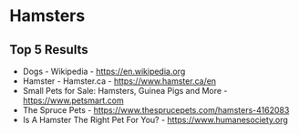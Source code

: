 # Hamsters

## Top 5 Results

- Dogs - Wikipedia - https://en.wikipedia.org
- Hamster - Hamster.ca - https://www.hamster.ca/en 
- Small Pets for Sale: Hamsters, Guinea Pigs and More -  https://www.petsmart.com
- The Spruce Pets - https://www.thesprucepets.com/hamsters-4162083
- Is A Hamster The Right Pet For You? - https://www.humanesociety.org

